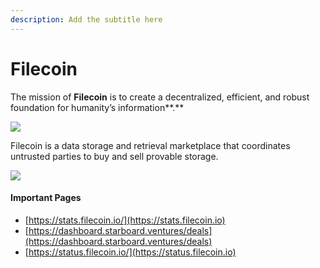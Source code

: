 ```yaml
---
description: Add the subtitle here
---
```


# Filecoin

The mission of **Filecoin** is to create a decentralized, efficient, and robust foundation for humanity’s information\*\*.\*\*

![](https://lh4.googleusercontent.com/OX3\_r64M0C6jSJantF8W3Xovw8lywU6njHSygtJNxfIpCG1523NZQj2O9WSapLqhOLJIvOc\_V6yGPIL7qELLeCSGHFpwtjTVNFsDC9fx30vH7rMnRTiRhYbq8MrXQtEWBlm0Rj4724Js)

Filecoin is a data storage and retrieval marketplace that coordinates untrusted parties to buy and sell provable storage.

![](<../../.gitbook/assets/image (1).png>)

#### Important Pages

* [https://stats.filecoin.io/](https://stats.filecoin.io)
* [https://dashboard.starboard.ventures/deals](https://dashboard.starboard.ventures/deals)
* [https://status.filecoin.io/](https://status.filecoin.io)
